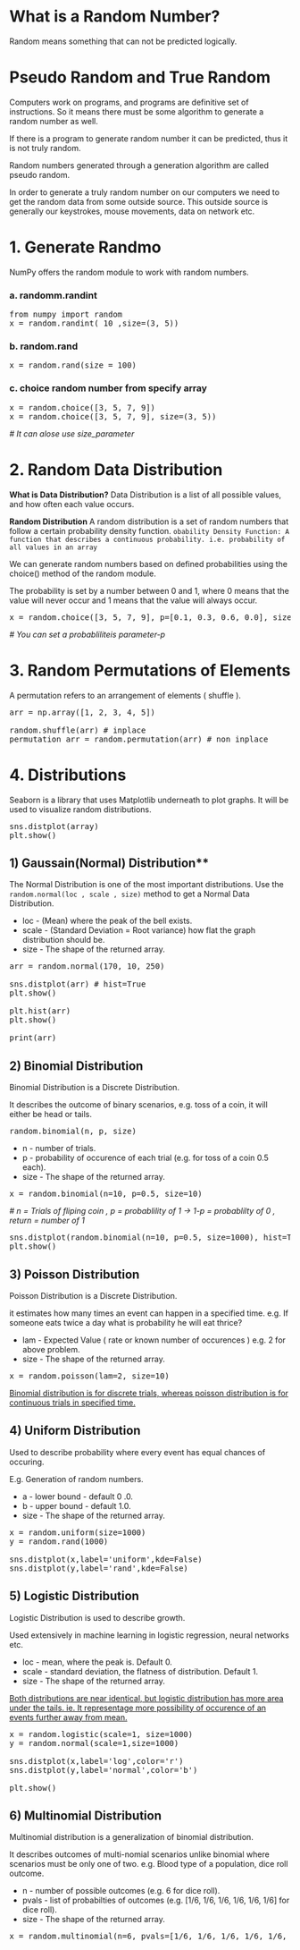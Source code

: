 # What is a Random Number?

Random means something that can not be predicted logically.


# Pseudo Random and True Random

Computers work on programs, and programs are definitive set of instructions. So it means there must be some algorithm to generate a random number as well.

If there is a program to generate random number it can be predicted, thus it is not truly random.

Random numbers generated through a generation algorithm are called pseudo random.

In order to generate a truly random number on our computers we need to get the random data from some outside source. This outside source is generally our keystrokes, mouse movements, data on network etc.


# 1. Generate Randmo

NumPy offers the random module to work with random numbers.

### a. randomm.randint

<pre>
from numpy import random
x = random.randint( 10 ,size=(3, 5))
</pre>


### b. random.rand
<pre>
x = random.rand(size = 100)
</pre>
### c. choice random number from specify array

<pre>
x = random.choice([3, 5, 7, 9])
x = random.choice([3, 5, 7, 9], size=(3, 5))
</pre>
*# It can alose use size_parameter*


# 2. Random Data Distribution

**What is Data Distribution?**
Data Distribution is a list of all possible values, and how often each value occurs.


**Random Distribution**
A random distribution is a set of random numbers that follow a certain probability density function.
`obability Density Function: A function that describes a continuous probability. i.e. probability of all values in an array`

We can generate random numbers based on defined probabilities using the choice() method of the random module.

The probability is set by a number between 0 and 1, where 0 means that the value will never occur and 1 means that the value will always occur.

<pre>
x = random.choice([3, 5, 7, 9], p=[0.1, 0.3, 0.6, 0.0], size=(100))
</pre>
*# You can set a probabliliteis parameter-p*

# 3. Random Permutations of Elements

A permutation refers to an arrangement of elements ( shuffle ). 

<pre>
arr = np.array([1, 2, 3, 4, 5])

random.shuffle(arr) # inplace
permutation_arr = random.permutation(arr) # non_inplace
</pre>

# 4. Distributions

Seaborn is a library that uses Matplotlib underneath to plot graphs. It will be used to visualize random distributions.

<pre>
sns.distplot(array)
plt.show()
</pre>


## 1) Gaussain(Normal) Distribution**

The Normal Distribution is one of the most important distributions.
Use the `random.normal(loc , scale , size)` method to get a Normal Data Distribution.

+ loc - (Mean) where the peak of the bell exists.
+ scale - (Standard Deviation = Root variance) how flat the graph distribution should be.
+ size - The shape of the returned array.


<pre>
arr = random.normal(170, 10, 250)

sns.distplot(arr) # hist=True
plt.show()

plt.hist(arr)
plt.show()

print(arr)
</pre>

## 2) Binomial Distribution

Binomial Distribution is a Discrete Distribution.

It describes the outcome of binary scenarios, e.g. toss of a coin, it will either be head or tails.

<pre>
random.binomial(n, p, size)
</pre>

+ n - number of trials.
+ p - probability of occurence of each trial (e.g. for toss of a coin 0.5 each).
+ size - The shape of the returned array.

<pre>
x = random.binomial(n=10, p=0.5, size=10)
</pre>
*# n = Trials of fliping coin , p = probablility of 1 -> 1-p = probablilty of 0 , return = number of 1*



<pre>
sns.distplot(random.binomial(n=10, p=0.5, size=1000), hist=True, kde=False)
plt.show()
</pre>



## 3) Poisson Distribution
Poisson Distribution is a Discrete Distribution.

it estimates how many times an event can happen in a specified time. e.g. If someone eats twice a day what is probability he will eat thrice?


+ lam - Expected Value ( rate or known number of occurences ) e.g. 2 for above problem.
+ size - The shape of the returned array.

<pre>
x = random.poisson(lam=2, size=10)
</pre>


[Binomial distribution is for discrete trials, whereas poisson distribution is for continuous trials in specified time.]()

## 4) Uniform Distribution

Used to describe probability where every event has equal chances of occuring.

E.g. Generation of random numbers.

+ a - lower bound - default 0 .0.
+ b - upper bound - default 1.0.
+ size - The shape of the returned array.


<pre>
x = random.uniform(size=1000)
y = random.rand(1000)

sns.distplot(x,label='uniform',kde=False)
sns.distplot(y,label='rand',kde=False)
</pre>

## 5) Logistic Distribution

Logistic Distribution is used to describe growth.

Used extensively in machine learning in logistic regression, neural networks etc.
+ loc - mean, where the peak is. Default 0.
+ scale - standard deviation, the flatness of distribution. Default 1.
+ size - The shape of the returned array.

[Both distributions are near identical, but logistic distribution has more area under the tails. ie. It representage more possibility of occurence of an events further away from mean.]()

<pre>
x = random.logistic(scale=1, size=1000)
y = random.normal(scale=1,size=1000)

sns.distplot(x,label='log',color='r')
sns.distplot(y,label='normal',color='b')

plt.show()
</pre>

## 6) Multinomial Distribution

Multinomial distribution is a generalization of binomial distribution.

It describes outcomes of multi-nomial scenarios unlike binomial where scenarios must be only one of two. e.g. Blood type of a population, dice roll outcome.

+ n - number of possible outcomes (e.g. 6 for dice roll).
+ pvals - list of probabilties of outcomes (e.g. [1/6, 1/6, 1/6, 1/6, 1/6, 1/6] for dice roll).
+ size - The shape of the returned array.


<pre>
x = random.multinomial(n=6, pvals=[1/6, 1/6, 1/6, 1/6, 1/6, 1/6])
</pre>


